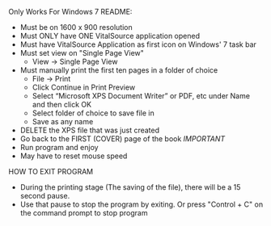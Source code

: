 Only Works For Windows 7
README: 
- Must be on 1600 x 900 resolution
- Must ONLY have ONE VitalSource application opened
- Must have VitalSource Application as first icon on Windows' 7 task bar
- Must set view on "Single Page View"
	- View -> Single Page View
- Must manually print the first ten pages in a folder of choice
	- File -> Print
	- Click Continue in Print Preview
	- Select “Microsoft XPS Document Writer” or PDF, etc under Name and then click OK
	- Select folder of choice to save file in
	- Save as any name
- DELETE the XPS file that was just created
- Go back to the FIRST (COVER) page of the book *IMPORTANT*
- Run program and enjoy
- May have to reset mouse speed

HOW TO EXIT PROGRAM
- During the printing stage (The saving of the file), there will be a 15 second pause.
- Use that pause to stop the program by exiting. Or press "Control + C" on the command prompt to stop program
